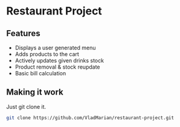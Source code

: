 # Restaurant Project

## Features

- Displays a user generated menu
- Adds products to the cart 
- Actively updates given drinks stock
- Product removal & stock reupdate
- Basic bill calculation

## Making it work

Just git clone it.

``` bash
git clone https://github.com/VladMarian/restaurant-project.git
```

